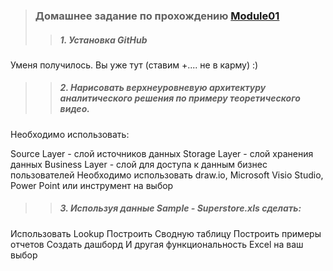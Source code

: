 >### Домашнее задание по прохождению [Module01](https://github.com/Data-Learn/data-engineering/blob/master/DE-101%20Modules/Module01/DE%20-%20101%20Module01.md)
>>##### 1. Установка GitHub
Уменя получилось. Вы уже тут (ставим +.... не в карму) :)
>>##### 2. Нарисовать верхнеуровневую архитектуру аналитического решения по примеру теоретического видео. 
Необходимо использовать:

Source Layer - слой источников данных
Storage Layer - слой хранения данных
Business Layer - слой для доступа к данным бизнес пользователей
Необходимо использовать draw.io, Microsoft Visio Studio, Power Point или инструмент на выбор
>>##### 3. Используя данные Sample - Superstore.xls сделать:

Использовать Lookup
Построить Сводную таблицу
Построить примеры отчетов
Создать дашборд
И другая функциональность Excel на ваш выбор
